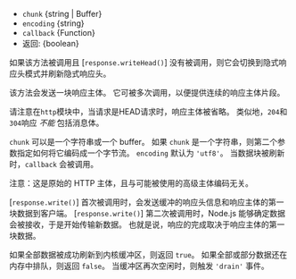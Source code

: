 <!-- YAML
added: v0.1.29
-->

* `chunk` {string | Buffer}
* `encoding` {string}
* `callback` {Function}
* 返回: {boolean}

如果该方法被调用且 [`response.writeHead()`] 没有被调用，则它会切换到隐式响应头模式并刷新隐式响应头。

该方法会发送一块响应主体。
它可被多次调用，以便提供连续的响应主体片段。

请注意在`http`模块中，当请求是HEAD请求时，响应主体被省略。 类似地，`204`和`304`响应 _不能_ 包括消息体。

`chunk` 可以是一个字符串或一个 buffer。
如果 `chunk` 是一个字符串，则第二个参数指定如何将它编码成一个字节流。
`encoding` 默认为 `'utf8'`。
当数据块被刷新时，`callback` 会被调用。

注意：这是原始的 HTTP 主体，且与可能被使用的高级主体编码无关。

[`response.write()`] 首次被调用时，会发送缓冲的响应头信息和响应主体的第一块数据到客户端。
[`response.write()`] 第二次被调用时，Node.js 能够确定数据会被接收，于是开始传输新数据。
也就是说，响应的完成取决于响应主体的第一块数据。

如果全部数据被成功刷新到内核缓冲区，则返回 `true`。
如果全部或部分数据还在内存中排队，则返回 `false`。
当缓冲区再次空闲时，则触发 `'drain'` 事件。

